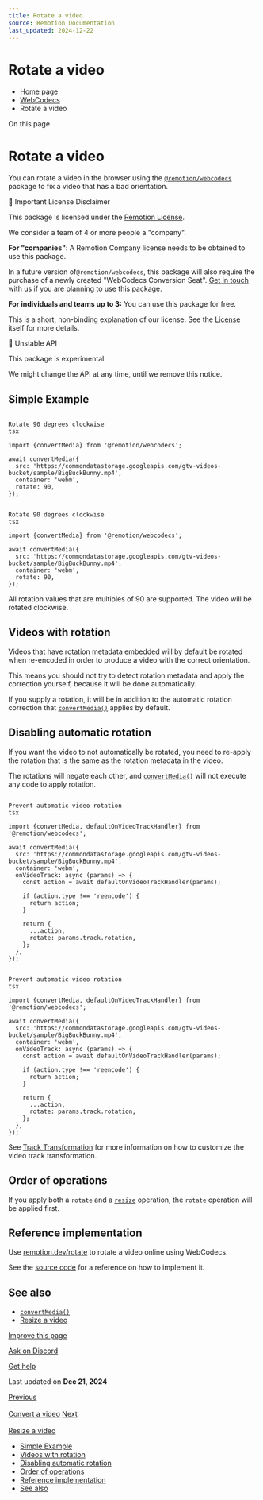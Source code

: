 ```yaml
---
title: Rotate a video
source: Remotion Documentation
last_updated: 2024-12-22
---
```


# Rotate a video

- [Home page](/)
- [WebCodecs](/docs/webcodecs/)
- Rotate a video

On this page

# Rotate a video

You can rotate a video in the browser using the [`@remotion/webcodecs`](/docs/webcodecs) package to fix a video that has a bad orientation.

💼 Important License Disclaimer

This package is licensed under the [Remotion License](/docs/license).

We consider a team of 4 or more people a "company".

**For "companies"**: A Remotion Company license needs to be obtained to use this package.

In a future version of`@remotion/webcodecs`, this package will also require the purchase of a newly created "WebCodecs Conversion Seat". [Get in touch](/contact) with us if you are planning to use this package.

**For individuals and teams up to 3:** You can use this package for free.

This is a short, non-binding explanation of our license. See the [License](/docs/license) itself for more details.

🚧 Unstable API

This package is experimental.

We might change the API at any time, until we remove this notice.

## Simple Example [​](\#simple-example "Direct link to Simple Example")

```

Rotate 90 degrees clockwise
tsx

import {convertMedia} from '@remotion/webcodecs';

await convertMedia({
  src: 'https://commondatastorage.googleapis.com/gtv-videos-bucket/sample/BigBuckBunny.mp4',
  container: 'webm',
  rotate: 90,
});
```

```

Rotate 90 degrees clockwise
tsx

import {convertMedia} from '@remotion/webcodecs';

await convertMedia({
  src: 'https://commondatastorage.googleapis.com/gtv-videos-bucket/sample/BigBuckBunny.mp4',
  container: 'webm',
  rotate: 90,
});
```

All rotation values that are multiples of 90 are supported. The video will be rotated clockwise.

## Videos with rotation [​](\#videos-with-rotation "Direct link to Videos with rotation")

Videos that have rotation metadata embedded will by default be rotated when re-encoded in order to produce a video with the correct orientation.

This means you should not try to detect rotation metadata and apply the correction yourself, because it will be done automatically.

If you supply a rotation, it will be in addition to the automatic rotation correction that [`convertMedia()`](/docs/webcodecs/convert-media) applies by default.

## Disabling automatic rotation [​](\#disabling-automatic-rotation "Direct link to Disabling automatic rotation")

If you want the video to not automatically be rotated, you need to re-apply the rotation that is the same as the rotation metadata in the video.

The rotations will negate each other, and [`convertMedia()`](/docs/webcodecs/convert-media) will not execute any code to apply rotation.

```

Prevent automatic video rotation
tsx

import {convertMedia, defaultOnVideoTrackHandler} from '@remotion/webcodecs';

await convertMedia({
  src: 'https://commondatastorage.googleapis.com/gtv-videos-bucket/sample/BigBuckBunny.mp4',
  container: 'webm',
  onVideoTrack: async (params) => {
    const action = await defaultOnVideoTrackHandler(params);

    if (action.type !== 'reencode') {
      return action;
    }

    return {
      ...action,
      rotate: params.track.rotation,
    };
  },
});
```

```

Prevent automatic video rotation
tsx

import {convertMedia, defaultOnVideoTrackHandler} from '@remotion/webcodecs';

await convertMedia({
  src: 'https://commondatastorage.googleapis.com/gtv-videos-bucket/sample/BigBuckBunny.mp4',
  container: 'webm',
  onVideoTrack: async (params) => {
    const action = await defaultOnVideoTrackHandler(params);

    if (action.type !== 'reencode') {
      return action;
    }

    return {
      ...action,
      rotate: params.track.rotation,
    };
  },
});
```

See [Track Transformation](/docs/webcodecs/track-transformation) for more information on how to customize the video track transformation.

## Order of operations [​](\#order-of-operations "Direct link to Order of operations")

If you apply both a `rotate` and a [`resize`](/docs/webcodecs/resize-a-video) operation, the `rotate` operation will be applied first.

## Reference implementation [​](\#reference-implementation "Direct link to Reference implementation")

Use [remotion.dev/rotate](https://remotion.dev/rotate) to rotate a video online using WebCodecs.

See the [source code](https://github.com/remotion-dev/remotion/tree/main/packages/convert) for a reference on how to implement it.

## See also [​](\#see-also "Direct link to See also")

- [`convertMedia()`](/docs/webcodecs/convert-media)
- [Resize a video](/docs/webcodecs/resize-a-video)

[Improve this page](https://github.com/remotion-dev/remotion/edit/main/packages/docs/docs/webcodecs/rotation.mdx)

[Ask on Discord](https://remotion.dev/discord)

[Get help](/docs/get-help)

Last updated on **Dec 21, 2024**

[Previous\
\
Convert a video](/docs/webcodecs/convert-a-video) [Next\
\
Resize a video](/docs/webcodecs/resize-a-video)

- [Simple Example](#simple-example)
- [Videos with rotation](#videos-with-rotation)
- [Disabling automatic rotation](#disabling-automatic-rotation)
- [Order of operations](#order-of-operations)
- [Reference implementation](#reference-implementation)
- [See also](#see-also)
